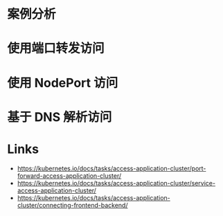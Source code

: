 # 案例分析

# 使用端口转发访问

# 使用 NodePort 访问

# 基于 DNS 解析访问

# Links

- https://kubernetes.io/docs/tasks/access-application-cluster/port-forward-access-application-cluster/
- https://kubernetes.io/docs/tasks/access-application-cluster/service-access-application-cluster/
- https://kubernetes.io/docs/tasks/access-application-cluster/connecting-frontend-backend/
